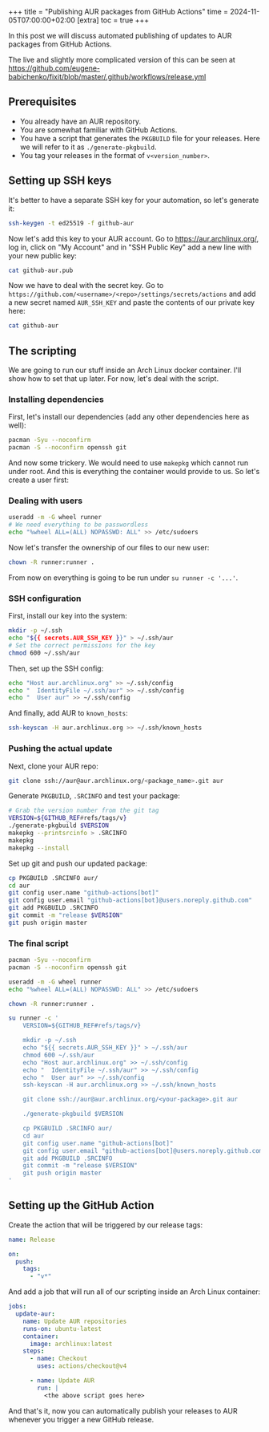 +++
title = "Publishing AUR packages from GitHub Actions"
time = 2024-11-05T07:00:00+02:00
[extra]
toc = true
+++

In this post we will discuss automated publishing of updates to AUR packages
from GitHub Actions.

The live and slightly more complicated version of this can be seen at
https://github.com/eugene-babichenko/fixit/blob/master/.github/workflows/release.yml

## Prerequisites

- You already have an AUR repository.
- You are somewhat familiar with GitHub Actions.
- You have a script that generates the `PKGBUILD` file for your releases. Here
  we will refer to it as `./generate-pkgbuild`.
- You tag your releases in the format of `v<version_number>`.

## Setting up SSH keys

It's better to have a separate SSH key for your automation, so let's generate
it:

```bash
ssh-keygen -t ed25519 -f github-aur
```

Now let's add this key to your AUR account. Go to https://aur.archlinux.org/,
log in, click on "My Account" and in "SSH Public Key" add a new line with your
new public key:

```bash
cat github-aur.pub
```

Now we have to deal with the secret key. Go to
`https://github.com/<username>/<repo>/settings/secrets/actions` and add a new
secret named `AUR_SSH_KEY` and paste the contents of our private key here:

```bash
cat github-aur
```

## The scripting

We are going to run our stuff inside an Arch Linux docker container. I'll show
how to set that up later. For now, let's deal with the script.

### Installing dependencies

First, let's install our dependencies (add any other dependencies here as well):

```bash
pacman -Syu --noconfirm
pacman -S --noconfirm openssh git
```

And now some trickery. We would need to use `makepkg` which cannot run under
root. And this is everything the container would provide to us. So let's create
a user first:

### Dealing with users

```bash
useradd -m -G wheel runner
# We need everything to be passwordless
echo "%wheel ALL=(ALL) NOPASSWD: ALL" >> /etc/sudoers
```

Now let's transfer the ownership of our files to our new user:

```bash
chown -R runner:runner .
```

From now on everything is going to be run under `su runner -c '...'`.

### SSH configuration

First, install our key into the system:

```bash
mkdir -p ~/.ssh
echo "${{ secrets.AUR_SSH_KEY }}" > ~/.ssh/aur
# Set the correct permissions for the key
chmod 600 ~/.ssh/aur
```

Then, set up the SSH config:

```bash
echo "Host aur.archlinux.org" >> ~/.ssh/config
echo "  IdentityFile ~/.ssh/aur" >> ~/.ssh/config
echo "  User aur" >> ~/.ssh/config
```

And finally, add AUR to `known_hosts`:

```bash
ssh-keyscan -H aur.archlinux.org >> ~/.ssh/known_hosts
```

### Pushing the actual update

Next, clone your AUR repo:

```bash
git clone ssh://aur@aur.archlinux.org/<package_name>.git aur
```

Generate `PKGBUILD`, `.SRCINFO` and test your package:

```bash
# Grab the version number from the git tag
VERSION=${GITHUB_REF#refs/tags/v}
./generate-pkgbuild $VERSION
makepkg --printsrcinfo > .SRCINFO
makepkg
makepkg --install
```

Set up git and push our updated package:

```bash
cp PKGBUILD .SRCINFO aur/
cd aur
git config user.name "github-actions[bot]"
git config user.email "github-actions[bot]@users.noreply.github.com"
git add PKGBUILD .SRCINFO
git commit -m "release $VERSION"
git push origin master
```

### The final script

```bash
pacman -Syu --noconfirm
pacman -S --noconfirm openssh git

useradd -m -G wheel runner
echo "%wheel ALL=(ALL) NOPASSWD: ALL" >> /etc/sudoers

chown -R runner:runner .

su runner -c '
    VERSION=${GITHUB_REF#refs/tags/v}

    mkdir -p ~/.ssh
    echo "${{ secrets.AUR_SSH_KEY }}" > ~/.ssh/aur
    chmod 600 ~/.ssh/aur
    echo "Host aur.archlinux.org" >> ~/.ssh/config
    echo "  IdentityFile ~/.ssh/aur" >> ~/.ssh/config
    echo "  User aur" >> ~/.ssh/config
    ssh-keyscan -H aur.archlinux.org >> ~/.ssh/known_hosts

    git clone ssh://aur@aur.archlinux.org/<your-package>.git aur

    ./generate-pkgbuild $VERSION

    cp PKGBUILD .SRCINFO aur/
    cd aur
    git config user.name "github-actions[bot]"
    git config user.email "github-actions[bot]@users.noreply.github.com"
    git add PKGBUILD .SRCINFO
    git commit -m "release $VERSION"
    git push origin master
'
```

## Setting up the GitHub Action

Create the action that will be triggered by our release tags:

```yaml
name: Release

on:
  push:
    tags:
      - "v*"
```

And add a job that will run all of our scripting inside an Arch Linux container:

```yaml
jobs:
  update-aur:
    name: Update AUR repositories
    runs-on: ubuntu-latest
    container:
      image: archlinux:latest
    steps:
      - name: Checkout
        uses: actions/checkout@v4

      - name: Update AUR
        run: |
          <the above script goes here>
```

And that's it, now you can automatically publish your releases to AUR whenever
you trigger a new GitHub release.
